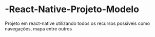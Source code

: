 # -React-Native-Projeto-Modelo
Projeto em react-native utilizando todos os recursos possiveis como navegações, mapa entre outros
